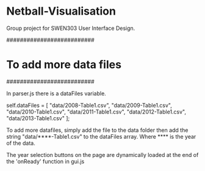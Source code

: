 # Netball-Visualisation
Group project for SWEN303 User Interface Design.

##########################
# To add more data files #
##########################

In parser.js there is a dataFiles variable.

self.dataFiles = [ "data/2008-Table1.csv",
				   "data/2009-Table1.csv",
				   "data/2010-Table1.csv",
				   "data/2011-Table1.csv",
				   "data/2012-Table1.csv",
				   "data/2013-Table1.csv" ];

To add more datafiles, simply add the file to the data folder
then add the string "data/****-Table1.csv" to the dataFiles
array. Where **** is the year of the data.

The year selection buttons on the page are dynamically loaded
at the end of the 'onReady' function in gui.js